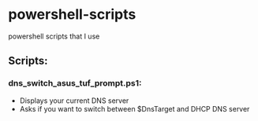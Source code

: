 # powershell-scripts
powershell scripts that I use

## Scripts:
### dns_switch_asus_tuf_prompt.ps1:
- Displays your current DNS server
- Asks if you want to switch between $DnsTarget and DHCP DNS server
